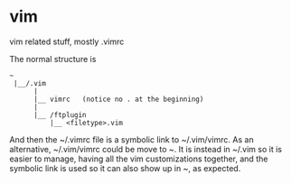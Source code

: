 # vim
vim related stuff, mostly .vimrc

The normal structure is
~~~~
~
 |__/.vim
      |
      |__ vimrc   (notice no . at the beginning)
      |
      |__ /ftplugin
          |__ <filetype>.vim
~~~~

And then the ~/.vimrc file is a symbolic link
to ~/.vim/vimrc.  As an alternative, ~/.vim/vimrc could be move to ~.
It is instead in ~/.vim so it is easier to manage, having all the vim
customizations together, and the symbolic link is used so it can also
show up in ~, as expected.
